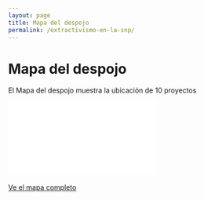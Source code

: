 ```yaml
---
layout: page
title: Mapa del despojo
permalink: /extractivismo-en-la-snp/
---
```


# Mapa del despojo

El Mapa del despojo muestra la ubicación de 10 proyectos


<div class="embed-responsive embed-responsive-16by9">
  <iframe class="embed-responsive-item" frameborder="0" allowfullscreen allow="geolocation" src="//umap.openstreetmap.fr/es/map/proyectos-extractivos-en-la-snp-2023_971912?scaleControl=false&miniMap=false&scrollWheelZoom=false&zoomControl=true&editMode=disabled&moreControl=true&searchControl=null&tilelayersControl=null&embedControl=null&datalayersControl=true&onLoadPanel=undefined&captionBar=false&captionMenus=true"></iframe>
</div>
<br>
<div class="text-center mb-5">
  <a class="btn btn-secondary" href="//umap.openstreetmap.fr/es/map/proyectos-extractivos-en-la-snp-2023_971912?scaleControl=false&miniMap=false&scrollWheelZoom=false&zoomControl=true&editMode=disabled&moreControl=true&searchControl=null&tilelayersControl=null&embedControl=null&datalayersControl=true&onLoadPanel=undefined&captionBar=false&captionMenus=true" target="_blank">Ve el mapa completo</a>
</div>
